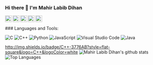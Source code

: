 ### Hi there 👋 I'm Mahir Labib Dihan

<!--
**mahirlabibdihan/mahirlabibdihan** is a ✨ _special_ ✨ repository because its `README.md` (this file) appears on your GitHub profile.

Here are some ideas to get you started:

- 🔭 I’m currently working on ...
- 🌱 I’m currently learning ...
- 👯 I’m looking to collaborate on ...
- 🤔 I’m looking for help with ...
- 💬 Ask me about ...
- 📫 How to reach me: ...
- 😄 Pronouns: ...
- ⚡ Fun fact: ...
-->
<a href="https://www.linkedin.com/in/mahirlabibdihan/">
  <img align="left" alt="Mahir Labib Dihan's LinkdeIn" width="22px" src="https://cdn.jsdelivr.net/npm/simple-icons@v3/icons/linkedin.svg" />
</a>
<a href="https://www.instagram.com/di_huu/">
  <img align="left" alt="Mahir Labib Dihan's Instagram" width="22px" src="https://cdn.jsdelivr.net/npm/simple-icons@v3/icons/instagram.svg" />
</a>
<a href="https://www.facebook.com/mahirlabibdihan">
  <img align="left" alt="Mahir Labib Dihan's Instagram" width="22px" src="https://cdn.jsdelivr.net/npm/simple-icons@v3/icons/facebook.svg" />
</a>
<a href="https://www.twitter.com/mahirlabibdihan">
  <img align="left" alt="Mahir Labib Dihan's Twitter" width="22px" src="https://cdn.jsdelivr.net/npm/simple-icons@v3/icons/twitter.svg" />
</a>

<a href="mailto:mahirlabibdihan@gmail.com">
  <img align="left" alt="Mail to Mahir Labib Dihan" width="22px" src="https://cdn.jsdelivr.net/npm/simple-icons@v3/icons/gmail.svg" />
</a>


<br />
<br />
### Languages and Tools:

![C](http://img.shields.io/badge/C-3776AB?style=flat-square&logo=C++&logoColor=white)
![C++](http://img.shields.io/badge/C++-3776AB?style=flat-square&logo=C++&logoColor=white)
![Python](https://img.shields.io/badge/Python-3776AB?style=flat-square&logo=Python&logoColor=white)
![JavaScript](https://img.shields.io/badge/JavaScript-F7DF1E?style=flat-square&logo=JavaScript&logoColor=white)
![Visual Studio Code](https://img.shields.io/badge/Visual_Studio_Code-007ACC?style=flat-square&logo=Visual-Studio-Code&logoColor=white)
![Java](http://img.shields.io/badge/Java-3776AB?style=flat-square&logo=Java&logoColor=white)

http://img.shields.io/badge/C++-3776AB?style=flat-square&logo=C++&logoColor=white
![Mahir Labib Dihan's github stats](https://github-readme-stats.vercel.app/api?username=mahirlabibdihan&show_icons=true&theme=tokyonight&count_private=true)
<br />
![Top Languages](https://github-readme-stats.vercel.app/api/top-langs/?username=mahirlabibdihan&layout=compact)
